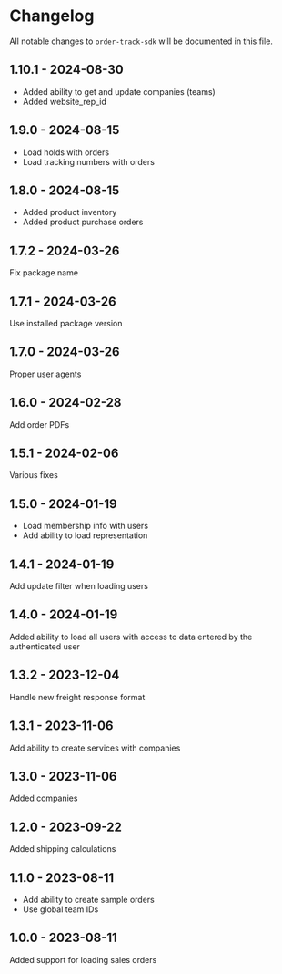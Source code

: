 # Changelog

All notable changes to `order-track-sdk` will be documented in this file.

## 1.10.1 - 2024-08-30

- Added ability to get and update companies (teams)
- Added website_rep_id

## 1.9.0 - 2024-08-15

- Load holds with orders
- Load tracking numbers with orders

## 1.8.0 - 2024-08-15

- Added product inventory
- Added product purchase orders

## 1.7.2 - 2024-03-26

Fix package name

## 1.7.1 - 2024-03-26

Use installed package version

## 1.7.0 - 2024-03-26

Proper user agents

## 1.6.0 - 2024-02-28

Add order PDFs

## 1.5.1 - 2024-02-06

Various fixes

## 1.5.0 - 2024-01-19

- Load membership info with users
- Add ability to load representation

## 1.4.1 - 2024-01-19

Add update filter when loading users

## 1.4.0 - 2024-01-19

Added ability to load all users with access to data entered by the authenticated user

## 1.3.2 - 2023-12-04

Handle new freight response format

## 1.3.1 - 2023-11-06

Add ability to create services with companies

## 1.3.0 - 2023-11-06

Added companies

## 1.2.0 - 2023-09-22

Added shipping calculations

## 1.1.0 - 2023-08-11

- Add ability to create sample orders
- Use global team IDs

## 1.0.0 - 2023-08-11

Added support for loading sales orders
